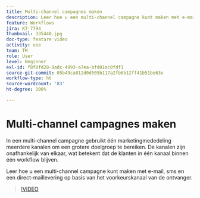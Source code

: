 ```yaml
---
title: Multi-channel campagnes maken
description: Leer hoe u een multi-channel campagne kunt maken met e-mail, sms en een direct-maillevering op basis van het voorkeurskanaal van de ontvanger.
feature: Workflows
jira: KT-7794
thumbnail: 335440.jpg
doc-type: feature video
activity: use
team: TM
role: User
level: Beginner
exl-id: f8f8fd28-9adc-4993-a7ea-bfd01ac0fdf1
source-git-commit: 05b49ca012d0d505b117a2fb6b12ff41b51be63e
workflow-type: ht
source-wordcount: '83'
ht-degree: 100%

---
```


# Multi-channel campagnes maken

In een multi-channel campagne gebruikt één marketingmededeling meerdere kanalen om een grotere doelgroep te bereiken. De kanalen zijn onafhankelijk van elkaar, wat betekent dat de klanten in één kanaal binnen één workflow blijven.

Leer hoe u een multi-channel campagne kunt maken met e-mail, sms en een direct-maillevering op basis van het voorkeurskanaal van de ontvanger.

>[!VIDEO](https://video.tv.adobe.com/v/335440?quality=12&learn=on)
